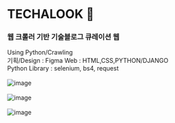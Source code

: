 # TECHALOOK 👀
### 웹 크롤러 기반 기술블로그 큐레이션 웹
Using Python/Crawling
<br>
기획/Design : Figma
Web : HTML,CSS,PYTHON/DJANGO <br>
Python Library : selenium, bs4, request
<br><br>
![image](https://user-images.githubusercontent.com/18044058/109149615-28a5ce80-77ab-11eb-8623-3eaabb46ce8f.png)
<br><br>
![image](https://user-images.githubusercontent.com/18044058/109149675-3c513500-77ab-11eb-9f6b-bab95468a65d.png)
<br><br>
![image](https://user-images.githubusercontent.com/18044058/109149736-52f78c00-77ab-11eb-8af9-2df6349d8419.png)
